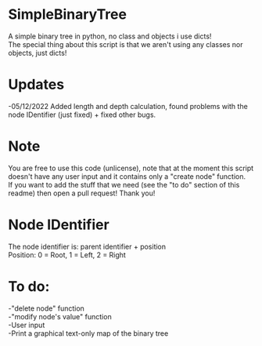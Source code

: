 # SimpleBinaryTree
A simple binary tree in python, no class and objects i use dicts! <br />
The special thing about this script is that we aren't using any classes nor objects, just dicts!

# Updates
-05/12/2022 Added length and depth calculation, found problems with the node IDentifier (just fixed) + fixed other bugs.

# Note
You are free to use this code (unlicense), note that at the moment this script doesn't have any user input and it contains only a "create node" function. <br />
If you want to add the stuff that we need (see the "to do" section of this readme) then open a pull request! Thank you! 

# Node IDentifier
The node identifier is: parent identifier + position <br />
Position: 0 = Root, 1 = Left, 2 = Right

# To do:
-"delete node" function <br />
-"modify node's value" function <br />
-User input <br />
-Print a graphical text-only map of the binary tree <br />
